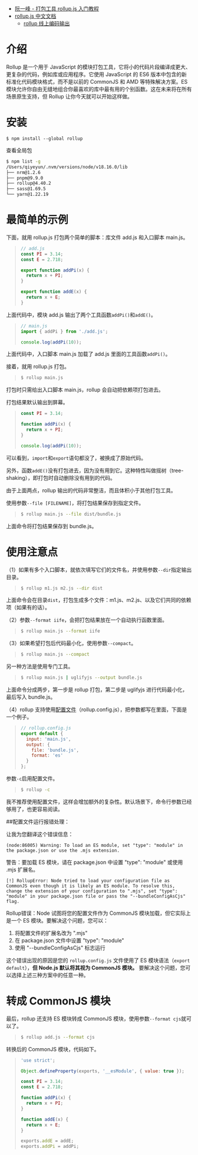 * [阮一峰 - 打包工具 rollup.js 入门教程](https://www.ruanyifeng.com/blog/2022/05/rollup.html)
* [rollup.js 中文文档](https://www.rollupjs.com/)
    * [rollup 线上编码输出](https://rollupjs.org/repl)



# 介绍

Rollup 是一个用于 JavaScript 的模块打包工具，它将小的代码片段编译成更大、更复杂的代码，例如库或应用程序。它使用 JavaScript 的 ES6 版本中包含的新标准化代码模块格式，而不是以前的 CommonJS 和 AMD 等特殊解决方案。ES 模块允许你自由无缝地组合你最喜欢的库中最有用的个别函数。这在未来将在所有场景原生支持，但 Rollup 让你今天就可以开始这样做。

# 安装

```shell
$ npm install --global rollup
```

查看全局包

```sh
$ npm list -g                
/Users/qiyeyun/.nvm/versions/node/v18.16.0/lib
├── nrm@1.2.6
├── pnpm@9.9.0
├── rollup@4.40.2
├── sass@1.69.5
└── yarn@1.22.19
```



# 最简单的示例

下面，就用 rollup.js 打包两个简单的脚本：库文件 add.js 和入口脚本 main.js。

> ```javascript
> // add.js
> const PI = 3.14;
> const E = 2.718;
> 
> export function addPi(x) {
>   return x + PI;
> }
> 
> export function addE(x) {
>   return x + E; 
> }
> ```

上面代码中，模块 add.js 输出了两个工具函数`addPi()`和`addE()`。

> ```javascript
> // main.js
> import { addPi } from './add.js';
> 
> console.log(addPi(10));
> ```

上面代码中，入口脚本 main.js 加载了 add.js 里面的工具函数`addPi()`。

接着，就用 rollup.js 打包。

> ```bash
> $ rollup main.js
> ```

打包时只需给出入口脚本 main.js，rollup 会自动把依赖项打包进去。

打包结果默认输出到屏幕。

> ```javascript
> const PI = 3.14;
> 
> function addPi(x) {
>   return x + PI;
> }
> 
> console.log(addPi(10));
> ```

可以看到，`import`和`export`语句都没了，被换成了原始代码。

另外，函数`addE()`没有打包进去，因为没有用到它。这种特性叫做摇树（tree-shaking），即打包时自动删除没有用到的代码。

由于上面两点，rollup 输出的代码非常整洁，而且体积小于其他打包工具。

使用参数`--file [FILENAME]`，将打包结果保存到指定文件。

> ```bash
> $ rollup main.js --file dist/bundle.js
> ```

上面命令将打包结果保存到 bundle.js。



# 使用注意点

（1）如果有多个入口脚本，就依次填写它们的文件名，并使用参数`--dir`指定输出目录。

> ```bash
> $ rollup m1.js m2.js --dir dist
> ```

上面命令会在目录`dist`，打包生成多个文件：m1.js、m2.js、以及它们共同的依赖项（如果有的话）。

（2）参数`--format iife`，会把打包结果放在一个自动执行函数里面。

> ```bash
> $ rollup main.js --format iife
> ```

（3）如果希望打包后代码最小化，使用参数`--compact`。

> ```bash
> $ rollup main.js --compact
> ```

另一种方法是使用专门工具。

> ```bash
> $ rollup main.js | uglifyjs --output bundle.js
> ```

上面命令分成两步，第一步是 rollup 打包，第二步是 uglifyjs 进行代码最小化，最后写入 bundle.js。

（4）rollup 支持使用[配置文件](https://rollupjs.org/guide/en/#configuration-files)（rollup.config.js），把参数都写在里面，下面是一个例子。

> ```javascript
> // rollup.config.js
> export default {
>   input: 'main.js',
>   output: {
>     file: 'bundle.js',
>     format: 'es'
>   }
> };
> ```

参数`-c`启用配置文件。

> ```bash
> $ rollup -c
> ```

我不推荐使用配置文件，这样会增加额外的复杂性。默认场景下，命令行参数已经够用了，也更容易阅读。



##配置文件运行报错处理：

让我为您翻译这个错误信息：

```
(node:86005) Warning: To load an ES module, set "type": "module" in the package.json or use the .mjs extension.
```
警告：要加载 ES 模块，请在 package.json 中设置 "type": "module" 或使用 .mjs 扩展名。

```
[!] RollupError: Node tried to load your configuration file as CommonJS even though it is likely an ES module. To resolve this, change the extension of your configuration to ".mjs", set "type": "module" in your package.json file or pass the "--bundleConfigAsCjs" flag.
```
Rollup错误：Node 试图将您的配置文件作为 CommonJS 模块加载，但它实际上是一个 ES 模块。要解决这个问题，您可以：
1. 将配置文件的扩展名改为 ".mjs"
2. 在 package.json 文件中设置 "type": "module"
3. 使用 "--bundleConfigAsCjs" 标志运行

这个错误出现的原因是您的 `rollup.config.js` 文件使用了 ES 模块语法（`export default`），**但 Node.js 默认将其视为 CommonJS 模块。** 要解决这个问题，您可以选择上述三种方案中的任意一种。





# 转成 CommonJS 模块

最后，rollup 还支持 ES 模块转成 CommonJS 模块，使用参数`--format cjs`就可以了。

> ```bash
> $ rollup add.js --format cjs
> ```

转换后的 CommonJS 模块，代码如下。

> ```javascript
> 'use strict';
> 
> Object.defineProperty(exports, '__esModule', { value: true });
> 
> const PI = 3.14;
> const E = 2.718;
> 
> function addPi(x) {
>   return x + PI;
> }
> 
> function addE(x) {
>   return x + E; 
> }
> 
> exports.addE = addE;
> exports.addPi = addPi;
> ```
